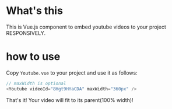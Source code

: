 # What's this

This is Vue.js component to embed youtube videos to your project RESPONSIVELY.

# how to use

Copy `Youtube.vue` to your project and use it as follows:

```js
// maxWidth is optional
<Youtube videoId="8Hgt9HYaCDA" maxWidth="360px" />
```

That's it! Your video will fit to its parent(100% width)!
